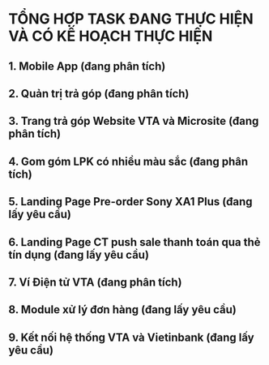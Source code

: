 # TỔNG HỢP TASK ĐANG THỰC HIỆN VÀ CÓ KẾ HOẠCH THỰC HIỆN

## 1. Mobile App (đang phân tích)
## 2. Quản trị trả góp (đang phân tích)
## 3. Trang trả góp Website VTA và Microsite (đang phân tích)
## 4. Gom góm LPK có nhiều màu sắc  (đang phân tích)
## 5. Landing Page Pre-order Sony XA1 Plus (đang lấy yêu cầu)
## 6. Landing Page CT push sale thanh toán qua thẻ tín dụng  (đang lấy yêu cầu)
## 7. Ví Điện   tử VTA (đang phân tích)
## 8. Module xử lý đơn hàng (đang lấy yêu cầu)
## 9. Kết nối hệ thống VTA và Vietinbank  (đang lấy yêu cầu)
